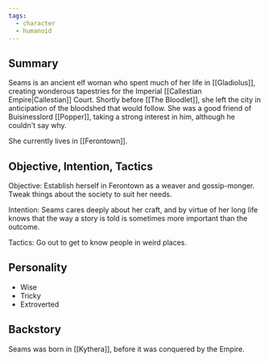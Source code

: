 ```yaml
---
tags:
  - character
  - humanoid
---
```

## Summary

Seams is an ancient elf woman who spent much of her life in [[Gladiolus]], creating wonderous tapestries for the Imperial [[Callestian Empire|Callestian]] Court. Shortly before [[The Bloodlet]], she left the city in anticipation of the bloodshed that would follow. She was a good friend of Buisinesslord [[Popper]], taking a strong interest in him, although he couldn't say why.

She currently lives in [[Ferontown]].

## Objective, Intention, Tactics

Objective: Establish herself in Ferontown as a weaver and gossip-monger. Tweak things about the society to suit her needs.

Intention: Seams cares deeply about her craft, and by virtue of her long life knows that the way a story is told is sometimes more important than the outcome.

Tactics: Go out to get to know people in weird places.

## Personality
- Wise
- Tricky
- Extroverted

## Backstory

Seams was born in [[Kythera]], before it was conquered by the Empire. 